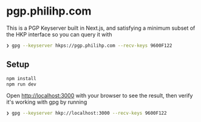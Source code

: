 # pgp.philihp.com

This is a PGP Keyserver built in Next.js, and satisfying a minimum subset of the HKP interface so you can query it with

```bash
❯ gpg --keyserver hkps://pgp.philihp.com --recv-keys 9600F122
```

## Setup

```bash
npm install
npm run dev
```

Open [http://localhost:3000](http://localhost:3000) with your browser to see the result, then verify it's working with gpg by running

```bash
❯ gpg --keyserver hkp://localhost:3000 --recv-keys 9600F122
```
